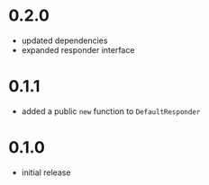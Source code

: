 # 0.2.0

* updated dependencies
* expanded responder interface

# 0.1.1

* added a public `new` function to `DefaultResponder`

# 0.1.0

* initial release
